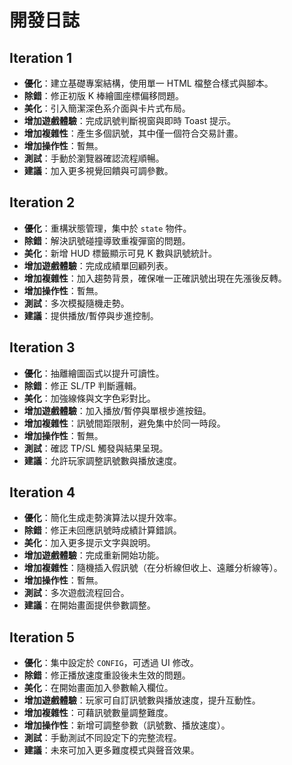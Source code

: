 # 開發日誌

## Iteration 1
- **優化**：建立基礎專案結構，使用單一 HTML 檔整合樣式與腳本。
- **除錯**：修正初版 K 棒繪圖座標偏移問題。
- **美化**：引入簡潔深色系介面與卡片式布局。
- **增加遊戲體驗**：完成訊號判斷視窗與即時 Toast 提示。
- **增加複雜性**：產生多個訊號，其中僅一個符合交易計畫。
- **增加操作性**：暫無。
- **測試**：手動於瀏覽器確認流程順暢。
- **建議**：加入更多視覺回饋與可調參數。

## Iteration 2
- **優化**：重構狀態管理，集中於 `state` 物件。
- **除錯**：解決訊號碰撞導致重複彈窗的問題。
- **美化**：新增 HUD 標籤顯示可見 K 數與訊號統計。
- **增加遊戲體驗**：完成成績單回顧列表。
- **增加複雜性**：加入趨勢背景，確保唯一正確訊號出現在先漲後反轉。
- **增加操作性**：暫無。
- **測試**：多次模擬隨機走勢。
- **建議**：提供播放/暫停與步進控制。

## Iteration 3
- **優化**：抽離繪圖函式以提升可讀性。
- **除錯**：修正 SL/TP 判斷邏輯。
- **美化**：加強線條與文字色彩對比。
- **增加遊戲體驗**：加入播放/暫停與單根步進按鈕。
- **增加複雜性**：訊號間距限制，避免集中於同一時段。
- **增加操作性**：暫無。
- **測試**：確認 TP/SL 觸發與結果呈現。
- **建議**：允許玩家調整訊號數與播放速度。

## Iteration 4
- **優化**：簡化生成走勢演算法以提升效率。
- **除錯**：修正未回應訊號時成績計算錯誤。
- **美化**：加入更多提示文字與說明。
- **增加遊戲體驗**：完成重新開始功能。
- **增加複雜性**：隨機插入假訊號（在分析線但收上、遠離分析線等）。
- **增加操作性**：暫無。
- **測試**：多次遊戲流程回合。
- **建議**：在開始畫面提供參數調整。

## Iteration 5
- **優化**：集中設定於 `CONFIG`，可透過 UI 修改。
- **除錯**：修正播放速度重設後未生效的問題。
- **美化**：在開始畫面加入參數輸入欄位。
- **增加遊戲體驗**：玩家可自訂訊號數與播放速度，提升互動性。
- **增加複雜性**：可藉訊號數量調整難度。
- **增加操作性**：新增可調整參數（訊號數、播放速度）。
- **測試**：手動測試不同設定下的完整流程。
- **建議**：未來可加入更多難度模式與聲音效果。

